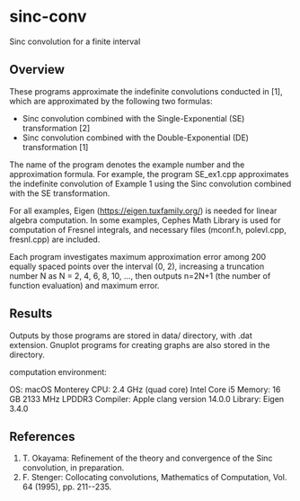 # sinc-conv
Sinc convolution for a finite interval

## Overview
These programs approximate the indefinite convolutions conducted in [1],
which are approximated by the following two formulas:

* Sinc convolution combined with the Single-Exponential (SE) transformation [2]
* Sinc convolution combined with the Double-Exponential (DE) transformation [1]

The name of the program denotes the example number and the approximation
formula. For example, the program SE_ex1.cpp approximates the indefinite
convolution of Example 1 using the Sinc convolution combined with the SE
transformation.

For all examples, Eigen (https://eigen.tuxfamily.org/) is needed for
linear algebra computation. In some examples, Cephes Math Library is
used for computation of Fresnel integrals, and necessary files (mconf.h,
polevl.cpp, fresnl.cpp) are included.

Each program investigates maximum approximation error among 200 equally
spaced points over the interval (0, 2), increasing a truncation number N
as N = 2, 4, 6, 8, 10, ..., then outputs n=2N+1 (the number of function
evaluation) and maximum error.

## Results
Outputs by those programs are stored in data/ directory, with .dat extension.
Gnuplot programs for creating graphs are also stored in the directory.

computation environment:

OS: macOS Monterey
CPU: 2.4 GHz (quad core) Intel Core i5
Memory: 16 GB 2133 MHz LPDDR3
Compiler: Apple clang version 14.0.0
Library: Eigen 3.4.0

## References
1. T. Okayama:
 Refinement of the theory and convergence of the Sinc convolution,
 in preparation.
2. F. Stenger:
 Collocating convolutions, Mathematics of Computation, Vol. 64 (1995),
 pp. 211--235.
